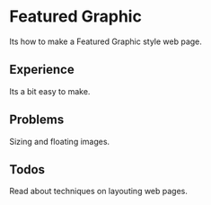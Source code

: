 # Featured Graphic 
Its how to make a Featured Graphic style web page.

## Experience
Its a bit easy to make.

## Problems
Sizing and floating images.

## Todos
Read about techniques on layouting web pages.